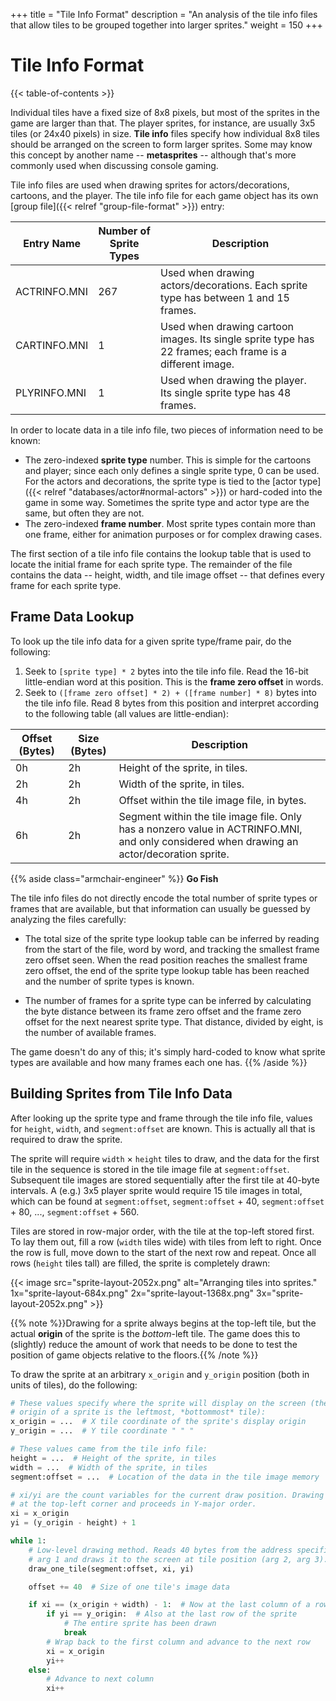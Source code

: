 +++
title = "Tile Info Format"
description = "An analysis of the tile info files that allow tiles to be grouped together into larger sprites."
weight = 150
+++

# Tile Info Format

{{< table-of-contents >}}

Individual tiles have a fixed size of 8x8 pixels, but most of the sprites in the game are larger than that. The player sprites, for instance, are usually 3x5 tiles (or 24x40 pixels) in size. **Tile info** files specify how individual 8x8 tiles should be arranged on the screen to form larger sprites. Some may know this concept by another name -- **metasprites** -- although that's more commonly used when discussing console gaming.

Tile info files are used when drawing sprites for actors/decorations, cartoons, and the player. The tile info file for each game object has its own [group file]({{< relref "group-file-format" >}}) entry:

Entry Name   | Number of Sprite Types  | Description
-------------|-------------------------|------------
ACTRINFO.MNI | 267                     | Used when drawing actors/decorations. Each sprite type has between 1 and 15 frames.
CARTINFO.MNI | 1                       | Used when drawing cartoon images. Its single sprite type has 22 frames; each frame is a different image.
PLYRINFO.MNI | 1                       | Used when drawing the player. Its single sprite type has 48 frames.

In order to locate data in a tile info file, two pieces of information need to be known:

* The zero-indexed **sprite type** number. This is simple for the cartoons and player; since each only defines a single sprite type, 0 can be used. For the actors and decorations, the sprite type is tied to the [actor type]({{< relref "databases/actor#normal-actors" >}}) or hard-coded into the game in some way. Sometimes the sprite type and actor type are the same, but often they are not.
* The zero-indexed **frame number**. Most sprite types contain more than one frame, either for animation purposes or for complex drawing cases.

The first section of a tile info file contains the lookup table that is used to locate the initial frame for each sprite type. The remainder of the file contains the data -- height, width, and tile image offset -- that defines every frame for each sprite type.

## Frame Data Lookup

To look up the tile info data for a given sprite type/frame pair, do the following:

1. Seek to `[sprite type] * 2` bytes into the tile info file. Read the 16-bit little-endian word at this position. This is the **frame zero offset** in words.
2. Seek to `([frame zero offset] * 2) + ([frame number] * 8)` bytes into the tile info file. Read 8 bytes from this position and interpret according to the following table (all values are little-endian):

Offset (Bytes) | Size (Bytes) | Description
---------------|--------------|------------
0h             | 2h           | Height of the sprite, in tiles.
2h             | 2h           | Width of the sprite, in tiles.
4h             | 2h           | Offset within the tile image file, in bytes.
6h             | 2h           | Segment within the tile image file. Only has a nonzero value in ACTRINFO.MNI, and only considered when drawing an actor/decoration sprite.

{{% aside class="armchair-engineer" %}}
**Go Fish**

The tile info files do not directly encode the total number of sprite types or frames that are available, but that information can usually be guessed by analyzing the files carefully:

* The total size of the sprite type lookup table can be inferred by reading from the start of the file, word by word, and tracking the smallest frame zero offset seen. When the read position reaches the smallest frame zero offset, the end of the sprite type lookup table has been reached and the number of sprite types is known.

* The number of frames for a sprite type can be inferred by calculating the byte distance between its frame zero offset and the frame zero offset for the next nearest sprite type. That distance, divided by eight, is the number of available frames.

The game doesn't do any of this; it's simply hard-coded to know what sprite types are available and how many frames each one has.
{{% /aside %}}

## Building Sprites from Tile Info Data

After looking up the sprite type and frame through the tile info file, values for `height`, `width`, and `segment:offset` are known. This is actually all that is required to draw the sprite.

The sprite will require `width` &times; `height` tiles to draw, and the data for the first tile in the sequence is stored in the tile image file at `segment:offset`. Subsequent tile images are stored sequentially after the first tile at 40-byte intervals. A (e.g.) 3x5 player sprite would require 15 tile images in total, which can be found at `segment:offset`, `segment:offset` + 40, `segment:offset` + 80, ..., `segment:offset` + 560.

Tiles are stored in row-major order, with the tile at the top-left stored first. To lay them out, fill a row (`width` tiles wide) with tiles from left to right. Once the row is full, move down to the start of the next row and repeat. Once all rows (`height` tiles tall) are filled, the sprite is completely drawn:

{{< image src="sprite-layout-2052x.png"
    alt="Arranging tiles into sprites."
    1x="sprite-layout-684x.png"
    2x="sprite-layout-1368x.png"
    3x="sprite-layout-2052x.png" >}}

{{% note %}}Drawing for a sprite always begins at the top-left tile, but the actual **origin** of the sprite is the _bottom_-left tile. The game does this to (slightly) reduce the amount of work that needs to be done to test the position of game objects relative to the floors.{{% /note %}}

To draw the sprite at an arbitrary `x_origin` and `y_origin` position (both in units of tiles), do the following:

```python
# These values specify where the sprite will display on the screen (the
# origin of a sprite is the leftmost, *bottommost* tile):
x_origin = ...  # X tile coordinate of the sprite's display origin
y_origin = ...  # Y tile coordinate " " "

# These values came from the tile info file:
height = ...  # Height of the sprite, in tiles
width = ...  # Width of the sprite, in tiles
segment:offset = ...  # Location of the data in the tile image memory

# xi/yi are the count variables for the current draw position. Drawing starts
# at the top-left corner and proceeds in Y-major order.
xi = x_origin
yi = (y_origin - height) + 1

while 1:
    # Low-level drawing method. Reads 40 bytes from the address specified in
    # arg 1 and draws it to the screen at tile position (arg 2, arg 3).
    draw_one_tile(segment:offset, xi, yi)

    offset += 40  # Size of one tile's image data

    if xi == (x_origin + width) - 1:  # Now at the last column of a row
        if yi == y_origin:  # Also at the last row of the sprite
            # The entire sprite has been drawn
            break
        # Wrap back to the first column and advance to the next row
        xi = x_origin
        yi++
    else:
        # Advance to next column
        xi++
```
